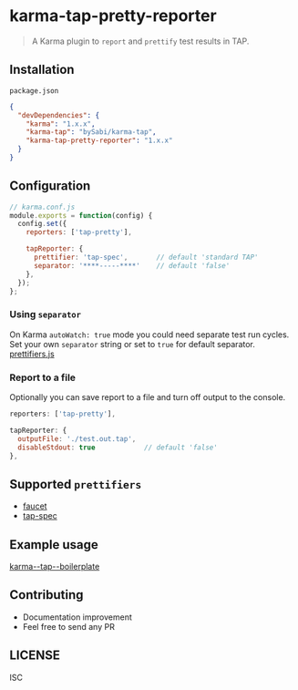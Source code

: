 # karma-tap-pretty-reporter
> A Karma plugin to `report` and `prettify` test results in TAP.

## Installation

`package.json`
```json
{
  "devDependencies": {
    "karma": "1.x.x",
    "karma-tap": "bySabi/karma-tap",
    "karma-tap-pretty-reporter": "1.x.x"
  }
}
```

## Configuration
```js
// karma.conf.js
module.exports = function(config) {
  config.set({
    reporters: ['tap-pretty'],

    tapReporter: {
      prettifier: 'tap-spec',       // default 'standard TAP'
      separator: '****-----****'    // default 'false'
    },
  });
};
```

### Using `separator`
On Karma `autoWatch: true` mode you could need separate test run cycles. Set your own `separator` string or set to `true` for default separator. [prettifiers.js](https://github.com/bySabi/karma-tap-pretty-reporter/blob/master/src/prettifiers.js)

### Report to a file
Optionally you can save report to a file and turn off output to the console.
```js
reporters: ['tap-pretty'],

tapReporter: {
  outputFile: './test.out.tap',
  disableStdout: true            // default 'false'
},
```

## Supported `prettifiers`
* [faucet](https://github.com/substack/faucet)
* [tap-spec](https://github.com/scottcorgan/tap-spec)

## Example usage
[karma--tap--boilerplate](https://github.com/bySabi/karma--tap--boilerplate)

## Contributing
* Documentation improvement
* Feel free to send any PR

## LICENSE
ISC
